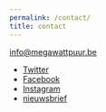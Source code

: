 ```yaml
---
permalink: /contact/
title: contact
---
```


info@megawattpuur.be

<div class="page__footer-follow">
  <ul class="social-icons">
    <li><a href="http://www.twitter.com/MegaWattPuur" rel="nofollow noopener noreferrer"><i class="fab fa-fw fa-twitter-square" aria-hidden="true"></i> Twitter</a></li>
    <li><a href="https://www.facebook.com/MegaWattPuur" rel="nofollow noopener noreferrer"><i class="fab fa-fw fa-facebook-square" aria-hidden="true"></i> Facebook</a></li>
    <li><a href="https://www.instagram.com/MegaWattPuur" rel="nofollow noopener noreferrer"><i class="fab fa-fw fa-instagram" aria-hidden="true"></i> Instagram</a></li>
    <li><a href="/nieuwsbrief/" rel="nofollow noopener noreferrer"><i class="fab fa-fw fa-twitch" aria-hidden="true"></i> nieuwsbrief</a></li> 
  </ul>
</div>

